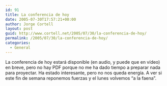 ```yaml
---
id: 91
title: La conferencia de hoy
date: 2005-07-30T17:57:21+00:00
author: Jorge Cortell
layout: post
guid: http://www.cortell.net/2005/07/30/la-conferencia-de-hoy/
permalink: /2005/07/30/la-conferencia-de-hoy/
categories:
  - General
---
```

La conferencia de hoy estará disponible (en audio, y puede que en ví­deo) en breve, pero no hay PDF porque no me ha dado tiempo a preparar nada para proyectar. Ha estado interesante, pero no nos queda energí­a. A ver si este fin de semana reponemos fuerzas y el lunes volvemos &#8220;a la faena&#8221;.